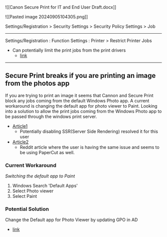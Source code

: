 ![[Canon Secure Print for IT and End User Draft.docx]]


![[Pasted image 20240905104305.png]]

Settings/Registration > Security Settings > Security Policy Settings > Job

---
Settings/Registration : Function Settings : Printer > Restrict Printer Jobs
- Can potentially limit the print jobs from the print drivers
	- [link](https://oip.manual.canon/USRMA-0122-zz-CS-enGB/contents/1T0001481808.html)





---
## Secure Print breaks if you are printing an image from the photos app

If you are trying to print an image it seems that Cannon and Secure Print block any jobs coming from the default Windows Photo app. A current workaround is changing the default app for photo viewer to Paint. Looking into a solution to allow the print jobs coming from the Windows Photo app to be passed through the windows print server.
- [Article1](https://community.spiceworks.com/t/edge-and-photos-print-issues/682148/4)
	- Potentially disabling SSR(Server Side Rendering) resolved it for this user
- [Article2](https://www.reddit.com/r/sysadmin/comments/byytxs/printing_from_win_10_apps_causes_hanging_print/)
	- Reddit article where the user is having the same issue and seems to be using PaperCut as well.

### Current Workaround
*Switching the default app to Paint*
1. Windows Search 'Default Apps'
2. Select Photo viewer
3. Select Paint 


### Potential Solution
Change the Default app for Photo Viewer by updating GPO in AD
- [link](https://learn.microsoft.com/en-us/windows/client-management/mdm/policy-csp-applicationdefaults)

